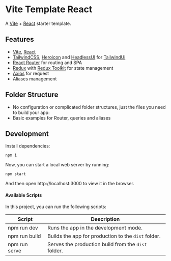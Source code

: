 # Vite Template React

A [Vite](https://vitejs.dev) + [React](https://reactjs.org) starter template.

## Features

- [Vite](https://vitejs.dev), [React](https://reactjs.org)
- [TailwindCSS](https://tailwindcss.com/), [Heroicon](https://heroicons.com/) and [HeadlessUI](https://headlessui.dev/) for [TailwindUi](https://tailwindui.com/)
- [React Router](https://reactrouter.com/) for routing and SPA
- [Redux](hhttps://redux.js.org/) with [Redux Toolkit](https://redux-toolkit.js.org/) for state management
- [Axios](https://github.com/axios/axios) for request
- Aliases management

## Folder Structure

- No configuration or complicated folder structures, just the files you need to build your app:
- Basic examples for Router, queries and aliases

## Development

Install dependencies:

```
npm i
```

Now, you can start a local web server by running:

```
npm start
```

And then open http://localhost:3000 to view it in the browser.

#### Available Scripts

In this project, you can run the following scripts:

| Script        | Description                                         |
| ------------- | --------------------------------------------------- |
| npm run dev   | Runs the app in the development mode.               |
| npm run build | Builds the app for production to the `dist` folder. |
| npm run serve | Serves the production build from the `dist` folder. |
